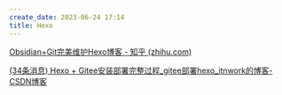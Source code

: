 ```yaml
---
create_date: 2023-06-24 17:14
title: Hexo
---
```


[Obsidian+Git完美维护Hexo博客 - 知乎 (zhihu.com)](https://zhuanlan.zhihu.com/p/554333805)

[(34条消息) Hexo + Gitee安装部署完整过程_gitee部署hexo_itnwork的博客-CSDN博客](https://blog.csdn.net/daniel_wangt/article/details/107201959)